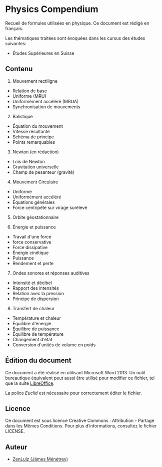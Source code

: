 # Physics Compendium

Recueil de formules utilisées en physique. Ce document est rédigé en français.

Les thématiques traitées sont évoquées dans les cursus des études suivantes:

- Études Supérieures en Suisse

## Contenu

1. Mouvement rectiligne
 - Relation de base
 - Uniforme (MRU)
 - Uniformément accéléré (MRUA)
 - Synchronisation de mouvements

2. Balistique
 - Équation du mouvement
 - Vitesse résultante
 - Schéma de principe
 - Points remarquables

3. Newton (en rédaction)
 - Lois de Newton
 - Gravitation universelle
 - Champ de pesanteur (gravité)
 
4. Mouvement Circulaire
 - Uniforme
 - Uniformément accéléré
 - Équations générales
 - Force centripète sur virage surélevé
 
5. Orbite géostationnaire
 
6. Énergie et puissance
 - Travail d'une force
 - force conservative
 - Force dissipative
 - Énergie cinétique
 - Puissance
 - Rendement et perte
 
7. Ondes sonores et réponses auditives
 - Intensité et décibel
 - Rapport des intensités
 - Relation avec la pression
 - Principe de dispersion

8. Transfert de chaleur
 - Température et chaleur
 - Équilibre d'énergie
 - Équilibre de puissance
 - Équilibre de température
 - Changement d'état
 - Conversion d'unités de volume en poids

## Édition du document

Ce document a été réalisé en utilisant Microsoft Word 2013. Un outil bureautique équivalent peut aussi être utilisé pour modifier ce fichier, tel que la suite [LibreOffice](https://www.libreoffice.org).

La police *Euclid* est nécessaire pour correctement éditer le fichier.

## Licence

Ce document est sous licence Creative Commons : Attribution - Partage dans les Mêmes Conditions.
Pour plus d’informations, consultez le fichier LICENSE.

## Auteur

- [ZenLulz (Jämes Ménétrey)](https://github.com/ZenLulz)